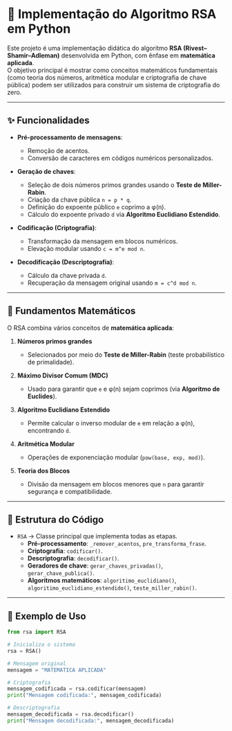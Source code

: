 # 🔐 Implementação do Algoritmo RSA em Python

Este projeto é uma implementação didática do algoritmo **RSA (Rivest–Shamir–Adleman)** desenvolvida em Python, com ênfase em **matemática aplicada**.  
O objetivo principal é mostrar como conceitos matemáticos fundamentais (como teoria dos números, aritmética modular e criptografia de chave pública) podem ser utilizados para construir um sistema de criptografia do zero.

---

## ✨ Funcionalidades

- **Pré-processamento de mensagens**:
  - Remoção de acentos.
  - Conversão de caracteres em códigos numéricos personalizados.

- **Geração de chaves**:
  - Seleção de dois números primos grandes usando o **Teste de Miller-Rabin**.
  - Criação da chave pública `n = p * q`.
  - Definição do expoente público `e` coprimo a φ(n).
  - Cálculo do expoente privado `d` via **Algoritmo Euclidiano Estendido**.

- **Codificação (Criptografia)**:
  - Transformação da mensagem em blocos numéricos.
  - Elevação modular usando `c = m^e mod n`.

- **Decodificação (Descriptografia)**:
  - Cálculo da chave privada `d`.
  - Recuperação da mensagem original usando `m = c^d mod n`.

---

## 🧮 Fundamentos Matemáticos

O RSA combina vários conceitos de **matemática aplicada**:

1. **Números primos grandes**  
   - Selecionados por meio do **Teste de Miller-Rabin** (teste probabilístico de primalidade).

2. **Máximo Divisor Comum (MDC)**  
   - Usado para garantir que `e` e φ(n) sejam coprimos (via **Algoritmo de Euclides**).

3. **Algoritmo Euclidiano Estendido**  
   - Permite calcular o inverso modular de `e` em relação a φ(n), encontrando `d`.

4. **Aritmética Modular**  
   - Operações de exponenciação modular (`pow(base, exp, mod)`).

5. **Teoria dos Blocos**  
   - Divisão da mensagem em blocos menores que `n` para garantir segurança e compatibilidade.

---

## 📂 Estrutura do Código

- `RSA` → Classe principal que implementa todas as etapas.
  - **Pré-processamento**: `_remover_acentos`, `pre_transforma_frase`.
  - **Criptografia**: `codificar()`.
  - **Descriptografia**: `decodificar()`.
  - **Geradores de chave**: `gerar_chaves_privadas()`, `gerar_chave_publica()`.
  - **Algoritmos matemáticos**: `algoritimo_euclidiano()`, `algoritimo_euclidiano_estendido()`, `teste_miller_rabin()`.

---

## 🚀 Exemplo de Uso

```python
from rsa import RSA

# Inicializa o sistema
rsa = RSA()

# Mensagem original
mensagem = "MATEMATICA APLICADA"

# Criptografia
mensagem_codificada = rsa.codificar(mensagem)
print("Mensagem codificada:", mensagem_codificada)

# Descriptografia
mensagem_decodificada = rsa.decodificar()
print("Mensagem decodificada:", mensagem_decodificada)
